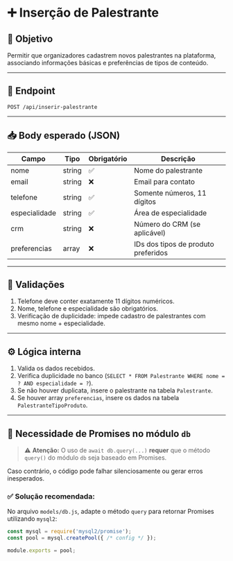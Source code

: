 # ➕ Inserção de Palestrante

## 📌 Objetivo
Permitir que organizadores cadastrem novos palestrantes na plataforma, associando informações básicas e preferências de tipos de conteúdo.

---

## 🔗 Endpoint
`POST /api/inserir-palestrante`

---

## 📥 Body esperado (JSON)

| Campo         | Tipo      | Obrigatório | Descrição                                      |
|---------------|-----------|-------------|------------------------------------------------|
| nome          | string    | ✅          | Nome do palestrante                            |
| email         | string    | ❌          | Email para contato                             |
| telefone      | string    | ✅          | Somente números, 11 dígitos                    |
| especialidade | string    | ✅          | Área de especialidade                          |
| crm           | string    | ❌          | Número do CRM (se aplicável)                   |
| preferencias  | array<int>| ❌          | IDs dos tipos de produto preferidos            |

---

## 🧪 Validações

1. Telefone deve conter exatamente 11 dígitos numéricos.
2. Nome, telefone e especialidade são obrigatórios.
3. Verificação de duplicidade: impede cadastro de palestrantes com mesmo nome + especialidade.

---

## ⚙️ Lógica interna

1. Valida os dados recebidos.
2. Verifica duplicidade no banco (`SELECT * FROM Palestrante WHERE nome = ? AND especialidade = ?`).
3. Se não houver duplicata, insere o palestrante na tabela `Palestrante`.
4. Se houver array `preferencias`, insere os dados na tabela `PalestranteTipoProduto`.

---

## 🧵 Necessidade de Promises no módulo `db`

> ⚠️ **Atenção:** O uso de `await db.query(...)` **requer** que o método `query()` do módulo `db` seja baseado em Promises.

Caso contrário, o código pode falhar silenciosamente ou gerar erros inesperados.

### ✅ Solução recomendada:

No arquivo `models/db.js`, adapte o método `query` para retornar Promises utilizando `mysql2`:

```js
const mysql = require('mysql2/promise');
const pool = mysql.createPool({ /* config */ });

module.exports = pool;
